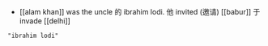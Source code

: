 - [[alam khan]] was the uncle 的 ibrahim lodi. 他 invited (邀请) [[babur]] 于 invade [[delhi]]

```query
"ibrahim lodi"
```
